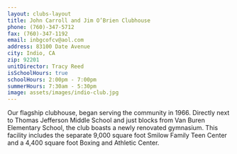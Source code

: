 ```yaml
---
layout: clubs-layout
title: John Carroll and Jim O’Brien Clubhouse
phone: (760)-347-5712
fax: (760)-347-1192
email: inbgcofcv@aol.com
address: 83100 Date Avenue
city: Indio, CA
zip: 92201
unitDirector: Tracy Reed
isSchoolHours: true
schoolHours: 2:00pm - 7:00pm
summerHours: 7:30am - 5:30pm
image: assets/images/indio-club.jpg
---
```


Our flagship clubhouse, began serving the community in 1966. Directly next to Thomas Jefferson Middle School and just blocks from Van Buren Elementary School, the club boasts a newly renovated gymnasium. This facility includes the separate 9,000 square foot Smilow Family Teen Center and a 4,400 square foot Boxing and Athletic Center.

